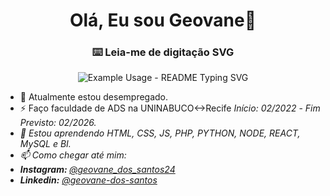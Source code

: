 <h1 align="center"> Olá, Eu sou Geovane👋</h1>

<!-- markdownlint-disable MD033 MD041 -->
<p align="center">
  <h3 align="center">⌨️ Leia-me de digitação SVG</h3>
</p>

<p align="center">
  <img src="https://readme-typing-svg.demolab.com/?lines=Type+messages+everywhere!;Add+a+bio+to+your+profile!;Add+a+description+to+your+repo!;Make+your+readme+stand+out!&font=Fira%20Code&center=true&width=380&height=50&duration=4000&pause=1000" alt="Example Usage - README Typing SVG">
</p>

</p>
<!-- markdownlint-enable MD033 -->

- 🔭 Atualmente estou desempregado.
- ⚡ Faço faculdade de ADS na UNINABUCO<->Recife <i>Início: 02/2022</i> - <i>Fim Previsto: 02/2026.
- 🌱 Estou aprendendo HTML, CSS, JS, PHP, PYTHON, NODE, REACT, MySQL e BI.
- 📫 Como chegar até mim: <br>
- <b>Instagram: </b><a href="https://www.instagram.com/geovane_dos_santos23/">@geovane_dos_santos24</a><br>
- <b>Linkedin:</b> <a href="https://www.linkedin.com/in/geovane-dos-santos/">@geovane-dos-santos</a><br>


